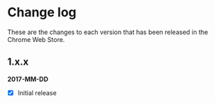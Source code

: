 # Change log

These are the changes to each version that has been released in the Chrome Web Store.

## 1.x.x 
**2017-MM-DD** 
- [x] Initial release



<!-- gregt 

add flags for supported locales in readme.md

if (typeof browserRefresh != "undefined")

POST LIVE
test google analytics
add github issues to email link section ? 
mads kristensens tweet about low nbr of reviews

-->